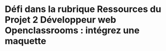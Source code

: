 # Défi dans la rubrique Ressources du Projet 2 Développeur web Openclassrooms : intégrez une maquette
